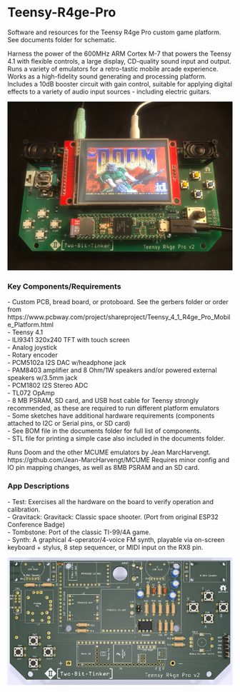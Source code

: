 # Teensy-R4ge-Pro
<p>
Software and resources for the Teensy R4ge Pro custom game platform. See documents folder for schematic.  
</p>

<p>
Harness the power of the 600MHz ARM Cortex M-7 that powers the Teensy 4.1 with flexible controls, a large display, CD-quality sound input and output.  Runs a variety of emulators for a retro-tastic mobile arcade experience.  Works as a high-fidelity sound generating and processing platform.  Includes a 10dB booster circuit with gain control, suitable for applying digital effects to a variety of audio input sources - including electric guitars.  
</p>

![alt text](https://raw.githubusercontent.com/DigiTorus86/Teensy-R4ge-Pro/master/images/teensy-r4ge-pro-doom.jpg)

<h3>Key Components/Requirements</h3>
<p>
- Custom PCB, bread board, or protoboard.  See the gerbers folder or order from https://www.pcbway.com/project/shareproject/Teensy_4_1_R4ge_Pro_Mobile_Platform.html <br>
- Teensy 4.1<br>
- ILI9341 320x240 TFT with touch screen<br>
- Analog joystick<br>
- Rotary encoder<br>
- PCM5102a I2S DAC w/headphone jack<br>
- PAM8403 amplifier and 8 Ohm/1W speakers and/or powered external speakers w/3.5mm jack<br>
- PCM1802 I2S Stereo ADC<br>
- TL072 OpAmp<br>
- 8 MB PSRAM, SD card, and USB host cable for Teensy strongly recommended, as these are required to run different platform emulators<br>
- Some sketches have additional hardware requirements (components attached to I2C or Serial pins, or SD card)<br>
- See BOM file in the documents folder for full list of components.<br>
- STL file for printing a simple case also included in the documents folder.<br>
</p>

<p>
  Runs Doom and the other MCUME emulators by Jean MarcHarvengt.    https://github.com/Jean-MarcHarvengt/MCUME
  Requires minor config and IO pin mapping changes, as well as 8MB PSRAM and an SD card.  
</p>

<h3>App Descriptions</h3>
<p>
  - Test:   Exercises all the hardware on the board to verify operation and calibration. <br/>
  - Gravitack: Gravitack: Classic space shooter. (Port from original ESP32 Conference Badge)  <br/>
  - Tombstone: Port of the classic TI-99/4A game.  <br/>
  - Synth:  A graphical 4-operator/4-voice FM synth, playable via on-screen keyboard + stylus, 8 step sequencer, or MIDI input on the RX8 pin.<br/>
</p>

![alt text](https://raw.githubusercontent.com/DigiTorus86/Teensy-R4ge-Pro/master/images/Teensy-R4ge-Pro-PCB-3D.png)
